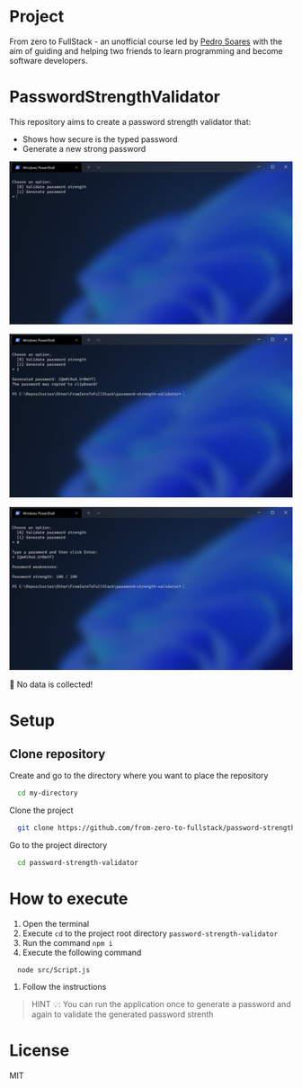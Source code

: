 # Project

From zero to FullStack - an unofficial course led by [Pedro Soares](https://github.com/pncsoares) with the aim of guiding and helping two friends to learn programming and become software developers.

# PasswordStrengthValidator

This repository aims to create a password strength validator that:
- Shows how secure is the typed password
- Generate a new strong password

![menu](./images/menu.png)

![generated password](./images/generated-password.png)

![password strength](./images/password-strength.png)

🙈 No data is collected!

# Setup

## Clone repository

Create and go to the directory where you want to place the repository

```bash
  cd my-directory
```

Clone the project

```bash
  git clone https://github.com/from-zero-to-fullstack/password-strength-validator.git
```

Go to the project directory

```bash
  cd password-strength-validator
```

# How to execute

1. Open the terminal
1. Execute `cd` to the project root directory `password-strength-validator`
1. Run the command `npm i`
1. Execute the following command
```
  node src/Script.js
```
1. Follow the instructions

> HINT 💡: You can run the application once to generate a password and again to validate the generated password strenth

# License

MIT
